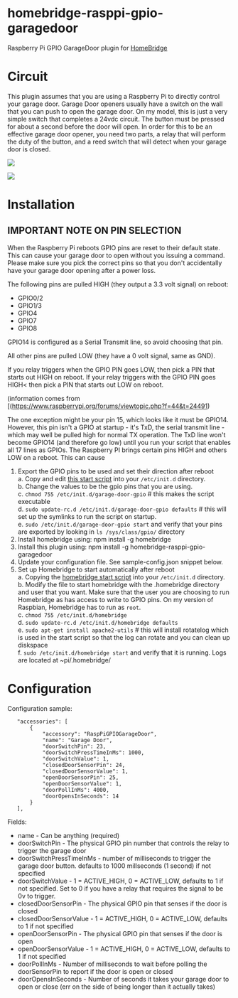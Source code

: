 # homebridge-rasppi-gpio-garagedoor
Raspberry Pi GPIO GarageDoor plugin for [HomeBridge](https://github.com/nfarina/homebridge)

# Circuit
  This plugin assumes that you are using a Raspberry Pi to directly control your garage door. Garage Door openers usually have
  a switch on the wall that you can push to open the garage door. On my model, this is just a very simple switch that completes
  a 24vdc circuit. The button must be pressed for about a second before the door will open. In order for this to be an effective
  garage door opener, you need two parts, a relay that will perform the duty of the button, and a reed switch that will
  detect when your garage door is closed.

  ![](https://raw.githubusercontent.com/benlamonica/homebridge-rasppi-gpio-garagedoor/master/images/Close_Sensor.jpg)

  ![](https://raw.githubusercontent.com/benlamonica/homebridge-rasppi-gpio-garagedoor/master/images/Relay_Wiring.jpg)

# Installation

## IMPORTANT NOTE ON PIN SELECTION 
When the Raspberry Pi reboots GPIO pins are reset to their default state. This can cause your garage door to open without you issuing a command. Please make sure you pick the correct pins so that you don't accidentally have your garage door opening after a power loss.

The following pins are pulled HIGH (they output a 3.3 volt signal) on reboot:
* GPIO0/2
* GPIO1/3
* GPIO4
* GPIO7
* GPIO8

GPIO14 is configured as a Serial Transmit line, so avoid choosing that pin.

All other pins are pulled LOW (they have a 0 volt signal, same as GND).

If you relay triggers when the GPIO PIN goes LOW, then pick a PIN that starts out HIGH on reboot. If your relay triggers with the GPIO PIN goes HIGH< then pick a PIN that starts out LOW on reboot.

(information comes from [(https://www.raspberrypi.org/forums/viewtopic.php?f=44&t=24491)

The one exception might be your pin 15, which looks like it must be GPIO14. However, this pin isn't a GPIO at startup - it's TxD, the serial transmit line - which may well be pulled high for normal TX operation. The TxD line won't become GPIO14 (and therefore go low) until you run your script that enables all 17 lines as GPIOs.
The Raspberry PI brings certain pins HIGH and others LOW on a reboot. This can cause  

  1. Export the GPIO pins to be used and set their direction after reboot  
    a. Copy and edit [this start script](https://raw.githubusercontent.com/benlamonica/homebridge-rasppi-gpio-garagedoor/master/scripts/garage-door-gpio) into your ```/etc/init.d``` directory.  
    b. Change the values to be the gpio pins that you are using.  
    c. ```chmod 755 /etc/init.d/garage-door-gpio``` # this makes the script executable   
    d. ```sudo update-rc.d /etc/init.d/garage-door-gpio defaults``` # this will set up the symlinks to run the script on startup.  
    e. ```sudo /etc/init.d/garage-door-gpio start``` and verify that your pins are exported by looking in ```ls /sys/class/gpio/``` directory  
  2. Install homebridge using: npm install -g homebridge
  3. Install this plugin using: npm install -g homebridge-rasppi-gpio-garagedoor
  4. Update your configuration file. See sample-config.json snippet below. 
  5. Set up Homebridge to start automatically after reboot  
    a. Copying the [homebridge start script](https://raw.githubusercontent.com/benlamonica/homebridge-rasppi-gpio-garagedoor/master/scripts/homebridge) into your ```/etc/init.d``` directory.  
    b. Modify the file to start homebridge with the .homebridge directory and user that you want. Make sure that the user you are choosing to run Homebridge as has access to write to GPIO pins. On my version of Raspbian, Homebridge has to run as ```root```.   
    c. ```chmod 755 /etc/init.d/homebridge```  
    d. ```sudo update-rc.d /etc/init.d/homebridge defaults```  
    e. ```sudo apt-get install apache2-utils``` # this will install rotatelog which is used in the start script so that the log can rotate and you can clean up diskspace  
    f. ```sudo /etc/init.d/homebridge start``` and verify that it is running. Logs are located at ~pi/.homebridge/  


# Configuration

Configuration sample:

 ```
    "accessories": [
        {
            "accessory": "RaspPiGPIOGarageDoor",
            "name": "Garage Door",
            "doorSwitchPin": 23,
            "doorSwitchPressTimeInMs": 1000,
            "doorSwitchValue": 1,
            "closedDoorSensorPin": 24,
            "closedDoorSensorValue": 1,
            "openDoorSensorPin": 25,
            "openDoorSensorValue": 1,
            "doorPollInMs": 4000,
            "doorOpensInSeconds": 14
        }
    ],
```

Fields: 

* name - Can be anything (required)
* doorSwitchPin - The physical GPIO pin number that controls the relay to trigger the garage door
* doorSwitchPressTimeInMs - number of milliseconds to trigger the garage door button. defaults to 1000 millseconds (1 second) if not specified
* doorSwitchValue - 1 = ACTIVE_HIGH, 0 = ACTIVE_LOW, defaults to 1 if not specified. Set to 0 if you have a relay that requires the signal to be 0v to trigger.
* closedDoorSensorPin - The physical GPIO pin that senses if the door is closed
* closedDoorSensorValue - 1 = ACTIVE_HIGH, 0 = ACTIVE_LOW, defaults to 1 if not specified
* openDoorSensorPin - The physical GPIO pin that senses if the door is open
* openDoorSensorValue - 1 = ACTIVE_HIGH, 0 = ACTIVE_LOW, defaults to 1 if not specified
* doorPollInMs - Number of milliseconds to wait before polling the doorSensorPin to report if the door is open or closed
* doorOpensInSeconds - Number of seconds it takes your garage door to open or close (err on the side of being longer than it actually takes)


